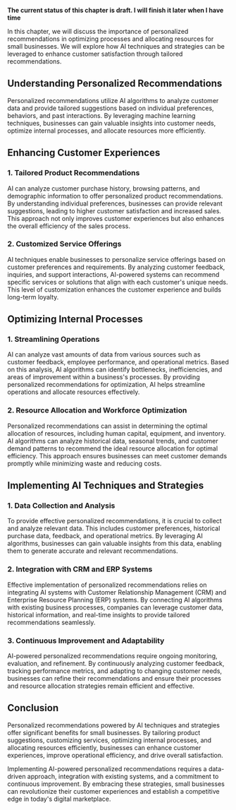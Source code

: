 **The current status of this chapter is draft. I will finish it later when I have time**

In this chapter, we will discuss the importance of personalized recommendations in optimizing processes and allocating resources for small businesses. We will explore how AI techniques and strategies can be leveraged to enhance customer satisfaction through tailored recommendations.

Understanding Personalized Recommendations
------------------------------------------

Personalized recommendations utilize AI algorithms to analyze customer data and provide tailored suggestions based on individual preferences, behaviors, and past interactions. By leveraging machine learning techniques, businesses can gain valuable insights into customer needs, optimize internal processes, and allocate resources more efficiently.

Enhancing Customer Experiences
------------------------------

### 1. Tailored Product Recommendations

AI can analyze customer purchase history, browsing patterns, and demographic information to offer personalized product recommendations. By understanding individual preferences, businesses can provide relevant suggestions, leading to higher customer satisfaction and increased sales. This approach not only improves customer experiences but also enhances the overall efficiency of the sales process.

### 2. Customized Service Offerings

AI techniques enable businesses to personalize service offerings based on customer preferences and requirements. By analyzing customer feedback, inquiries, and support interactions, AI-powered systems can recommend specific services or solutions that align with each customer's unique needs. This level of customization enhances the customer experience and builds long-term loyalty.

Optimizing Internal Processes
-----------------------------

### 1. Streamlining Operations

AI can analyze vast amounts of data from various sources such as customer feedback, employee performance, and operational metrics. Based on this analysis, AI algorithms can identify bottlenecks, inefficiencies, and areas of improvement within a business's processes. By providing personalized recommendations for optimization, AI helps streamline operations and allocate resources effectively.

### 2. Resource Allocation and Workforce Optimization

Personalized recommendations can assist in determining the optimal allocation of resources, including human capital, equipment, and inventory. AI algorithms can analyze historical data, seasonal trends, and customer demand patterns to recommend the ideal resource allocation for optimal efficiency. This approach ensures businesses can meet customer demands promptly while minimizing waste and reducing costs.

Implementing AI Techniques and Strategies
-----------------------------------------

### 1. Data Collection and Analysis

To provide effective personalized recommendations, it is crucial to collect and analyze relevant data. This includes customer preferences, historical purchase data, feedback, and operational metrics. By leveraging AI algorithms, businesses can gain valuable insights from this data, enabling them to generate accurate and relevant recommendations.

### 2. Integration with CRM and ERP Systems

Effective implementation of personalized recommendations relies on integrating AI systems with Customer Relationship Management (CRM) and Enterprise Resource Planning (ERP) systems. By connecting AI algorithms with existing business processes, companies can leverage customer data, historical information, and real-time insights to provide tailored recommendations seamlessly.

### 3. Continuous Improvement and Adaptability

AI-powered personalized recommendations require ongoing monitoring, evaluation, and refinement. By continuously analyzing customer feedback, tracking performance metrics, and adapting to changing customer needs, businesses can refine their recommendations and ensure their processes and resource allocation strategies remain efficient and effective.

Conclusion
----------

Personalized recommendations powered by AI techniques and strategies offer significant benefits for small businesses. By tailoring product suggestions, customizing services, optimizing internal processes, and allocating resources efficiently, businesses can enhance customer experiences, improve operational efficiency, and drive overall satisfaction.

Implementing AI-powered personalized recommendations requires a data-driven approach, integration with existing systems, and a commitment to continuous improvement. By embracing these strategies, small businesses can revolutionize their customer experiences and establish a competitive edge in today's digital marketplace.
